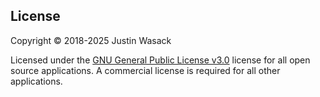 

## License

Copyright © 2018-2025 Justin Wasack

Licensed under the [GNU General Public License v3.0](/LICENSE) license for all open source applications. A commercial license is required for all other applications.
